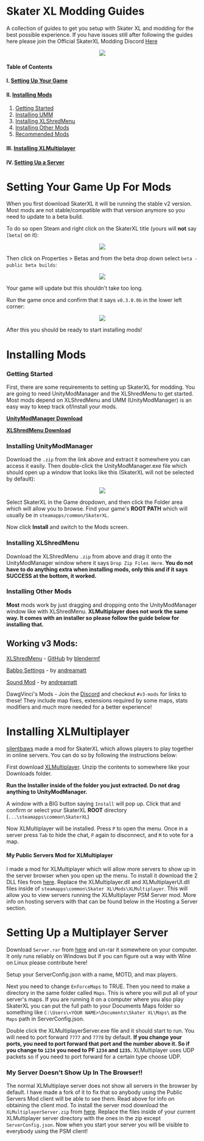 # Skater XL Modding Guides
A collection of guides to get you setup with Skater XL and modding for the best possible experience. If you have issues still after following the guides here please join the Official SkaterXL Modding Discord [Here](https://discord.gg/YnZc92f)

<p align="center"><img src="https://i.imgur.com/HRYYEcR.png"></p>

#### Table of Contents
#### I. [Setting Up Your Game](https://github.com/M4cs/SkaterXL-Guides#setting-your-game-up-for-mods)
#### II. [Installing Mods](https://github.com/M4cs/SkaterXL-Guides#installing-mods)
  1. [Getting Started](https://github.com/M4cs/SkaterXL-Guides#getting-started)
  2. [Installing UMM](https://github.com/M4cs/SkaterXL-Guides#installing-unitymodmanager)
  3. [Installing XLShredMenu](https://github.com/M4cs/SkaterXL-Guides#installing-xlshredmenu)
  4. [Installing Other Mods](https://github.com/M4cs/SkaterXL-Guides#installing-other-mods)
  5. [Recommended Mods](https://github.com/M4cs/SkaterXL-Guides#working-v3-mods)
#### III. [Installing XLMultiplayer](https://github.com/M4cs/SkaterXL-Guides#installing-xlmultiplayer)
#### IV. [Setting Up a Server](https://github.com/M4cs/SkaterXL-Guides#setting-up-a-multiplayer-server)

# Setting Your Game Up For Mods

When you first download SkaterXL it will be running the stable v2 version. Most mods are not stable/compatible with that version anymore so you need to update to a beta build.

To do so open Steam and right click on the SkaterXL title (yours will **not** say `[beta]` on it):

<p align="center"><img src="https://i.imgur.com/hdbvSyC.png" /></p>

Then click on Properties > Betas and from the beta drop down select `beta - public beta builds`:

<p align="center"><img src="https://i.imgur.com/Sk3ELSy.png" /></p>

Your game will update but this shouldn't take too long.

Run the game once and confirm that it says `v0.3.0.0b` in the lower left corner:

<p align="center"><img src="https://i.imgur.com/jOxYvvZ.png" /></p>

After this you should be ready to start installing mods!

# Installing Mods

### Getting Started

First, there are some requirements to setting up SkaterXL for modding. You are going to need UnityModManager and the XLShredMenu to get started. Most mods depend on XLShredMenu and UMM (UnityModManager) is an easy way to keep track of/install your mods. 

**[UnityModManager Download](https://www.dropbox.com/s/wz8x8e4onjdfdbm/UnityModManager.zip?dl=1)**

**[XLShredMenu Download](https://cdn.discordapp.com/attachments/702182609077141997/702191357321543830/XLShredMenuMod-0.0.5.zip)**

### Installing UnityModManager

Download the `.zip` from the link above and extract it somewhere you can access it easily. Then double-click the UnityModManager.exe file which should open up a window that looks like this (SkaterXL will not be selected by default):

<p align="center"><img src="https://i.imgur.com/2Mod47q.png" /></p>

Select SkaterXL in the Game dropdown, and then click the Folder area which will allow you to browse. Find your game's **ROOT PATH** which will usually be in `steamapps/common/SkaterXL`.

Now click **Install** and switch to the Mods screen.

### Installing XLShredMenu

Download the XLShredMenu `.zip` from above and drag it onto the UnityModManager window where it says `Drop Zip Files Here`. **You do not have to do anything extra when installing mods, only this and if it says SUCCESS at the bottom, it worked.**

### Installing Other Mods

**Most** mods work by just dragging and dropping onto the UnityModManager window like with XLShredMenu. **XLMultiplayer does not work the same way. It comes with an installer so please follow the guide below for installing that.**

## Working v3 Mods:

[XLShredMenu](https://github.com/blendermf/XLShredLoader/releases/tag/menu-mod-0.0.5) - [GitHub](https://github.com/blendermf/XLShredLoader/) by [blendermf](https://github.com/blendermf)

[Babbo Settings](https://github.com/andreamatt/Skater-XL-mods/releases/tag/BabboSettings_v0.6.8) - by [andreamatt](https://github.com/andreamatt)

[Sound Mod](https://github.com/andreamatt/Skater-XL-mods/releases/tag/SoundMod_v0.0.3) - by [andreamatt](https://github.com/andreamatt)

DawgVinci's Mods - Join the [Discord](https://discord.gg/YnZc92f) and checkout `#v3-mods` for links to these! They include map fixes, extensions required by some maps, stats modifiers and much more needed for a better experience!

# Installing XLMultiplayer

[silentbaws](https://github.com/silentbaws) made a mod for SkaterXL which allows players to play together in online servers. You can do so by following the instructions below:

First download [XLMultiplayer](https://github.com/silentbaws/XLMultiplayer/releases/tag/v0.8.1). Unzip the contents to somewhere like your Downloads folder.

**Run the Installer inside of the folder you just extracted. Do not drag anything to UnityModManager.**

A window with a BIG button saying `Install` will pop up. Click that and confirm or select your SkaterXL **ROOT** directory (`...\steamapps\common\SkaterXL`)

Now XLMultiplayer will be installed. Press `P` to open the menu. Once in a server press `Tab` to hide the chat, `P` again to disconnect, and `M` to vote for a map.

#### My Public Servers Mod for XLMultiplayer

I made a mod for XLMultiplayer which will allow more servers to show up in the server browser when you open up the menu. To install it download the 2 DLL files from [here](https://github.com/M4cs/XLMultiplayer/releases/download/0.8.1-psmc-0.1/XLMultiplayerPSMClient.zip). Replace the XLMultiplayer.dll and XLMultiplayerUI.dll files inside of `steamapps\common\Skater XL\Mods\XLMultiplayer`. This will allow you to view servers running the XLMultiplayer PSM Server mod. More info on hosting servers with that can be found below in the Hosting a Server section.

# Setting Up a Multiplayer Server

Download `Server.rar` from [here](https://github.com/silentbaws/XLMultiplayer/releases/tag/v0.8.1) and un-rar it somewhere on your computer. It only runs reliably on Windows but if you can figure out a way with Wine on Linux please contribute here!

Setup your ServerConfig.json with a name, MOTD, and max players.

Next you need to change `EnforceMaps` to TRUE. Then you need to make a directory in the same folder called `Maps`. This is where you will put all of your server's maps. If you are running it on a computer where you also play SkaterXL you can put the full path to your Documents Maps folder so something like `C:\Users\<YOUR NAME>\Documents\Skater XL\Maps\` as the `Maps` path in ServerConfig.json.

Double click the XLMultiplayerServer.exe file and it should start to run. You will need to port forward `7777` and `7778` by default. **If you change your ports, you need to port forward that port and the number above it. So if you change to `1234` you need to PF `1234` and `1235`.** XLMultiplayer uses UDP packets so if you need to port forward for a certain type choose UDP.

### My Server Doesn't Show Up In The Browser!!

The normal XLMultiplaye server does not show all servers in the browser by default. I have made a fork of it to fix that so anybody using the Public Servers Mod client will be able to see them. Read above for info on obtaining the client mod. To install the server mod download the `XLMultiplayerServer.zip` from [here](https://github.com/M4cs/XLMultiplayer/releases/tag/v0.8.1-psm-0.1). Replace the files inside of your current XLMultiplayer server directory with the ones in the zip except `ServerConfig.json`. Now when you start your server you will be visible to everybody using the PSM client!
